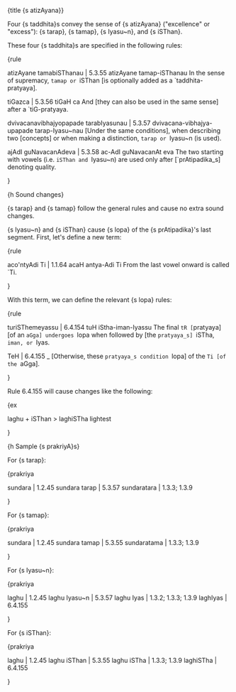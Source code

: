 {title {s atizAyana}}

Four {s taddhita}s convey the sense of {s atizAyana} ("excellence" or
"excess"): {s tarap}, {s tamap}, {s Iyasu~n}, and {s iSThan}.

These four {s taddhita}s are specified in the following rules:

{rule

atizAyane tamabiSThanau | 5.3.55
atizAyane tamap-iSThanau
In the sense of supremacy, `tamap or `iSThan [is optionally added as a
`taddhita-pratyaya].

tiGazca | 5.3.56
tiGaH ca
And [they can also be used in the same sense] after a `tiG-pratyaya.

dvivacanavibhajyopapade tarabIyasunau | 5.3.57
dvivacana-vibhajya-upapade tarap-Iyasu~nau
[Under the same conditions], when describing two [concepts] or when making a
distinction, `tarap or `Iyasu~n (is used).

ajAdI guNavacanAdeva | 5.3.58
ac-AdI guNavacanAt eva
The two starting with vowels (i.e. `iSThan and `Iyasu~n) are used only after 
[`prAtipadika_s] denoting quality.

}


{h Sound changes}

{s tarap} and {s tamap} follow the general rules and cause no extra sound
changes.

{s Iyasu~n} and {s iSThan} cause {s lopa} of the {s prAtipadika}'s last
segment. First, let's define a new term:

{rule

aco'ntyAdi Ti | 1.1.64
acaH antya-Adi Ti
From the last vowel onward is called `Ti.

}

With this term, we can define the relevant {s lopa} rules:

{rule

turiSThemeyassu | 6.4.154
tuH iStha-iman-Iyassu
The final `tR [`pratyaya] [of an `aGga] undergoes `lopa when followed by [the
`pratyaya_s] `iSTha, `iman, or `Iyas.

TeH | 6.4.155
_
[Otherwise, these `pratyaya_s condition `lopa] of the `Ti [of the `aGga].

}

Rule 6.4.155 will cause changes like the following:

{ex

laghu + iSThan > laghiSTha
lightest

}


{h Sample {s prakriyA}s}

For {s tarap}:

{prakriya

sundara | 1.2.45
sundara tarap | 5.3.57
sundaratara | 1.3.3; 1.3.9

}

For {s tamap}:

{prakriya

sundara | 1.2.45
sundara tamap | 5.3.55
sundaratama | 1.3.3; 1.3.9

}

For {s Iyasu~n}:

{prakriya

laghu | 1.2.45
laghu Iyasu~n | 5.3.57
laghu Iyas | 1.3.2; 1.3.3; 1.3.9
laghIyas | 6.4.155

}

For {s iSThan}:

{prakriya

laghu | 1.2.45
laghu iSThan | 5.3.55
laghu iSTha | 1.3.3; 1.3.9
laghiSTha | 6.4.155

}

